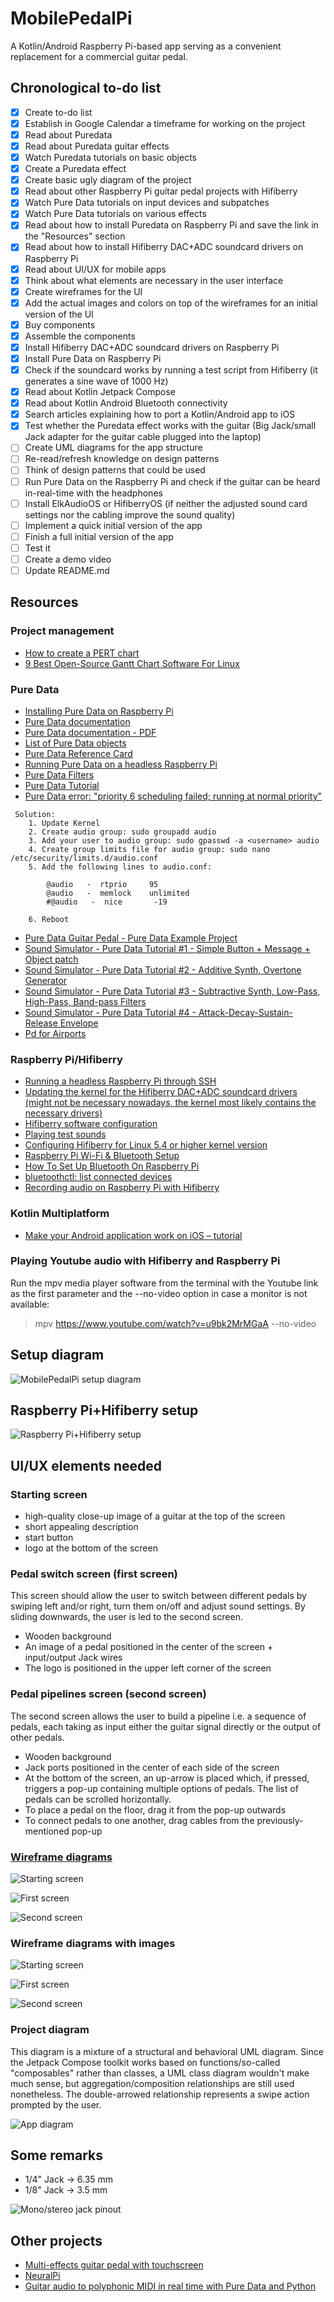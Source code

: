 # MobilePedalPi
A Kotlin/Android Raspberry Pi-based app serving as a convenient replacement for a commercial guitar pedal. 

## Chronological to-do list
- [X] Create to-do list
- [X] Establish in Google Calendar a timeframe for working on the project
- [X] Read about Puredata
- [X] Read about Puredata guitar effects
- [X] Watch Puredata tutorials on basic objects
- [X] Create a Puredata effect
- [X] Create basic ugly diagram of the project
- [X] Read about other Raspberry Pi guitar pedal projects with Hifiberry
- [X] Watch Pure Data tutorials on input devices and subpatches
- [X] Watch Pure Data tutorials on various effects
- [X] Read about how to install Puredata on Raspberry Pi and save the link in the "Resources" section
- [X] Read about how to install Hifiberry DAC+ADC soundcard drivers on Raspberry Pi
- [X] Read about UI/UX for mobile apps
- [X] Think about what elements are necessary in the user interface
- [X] Create wireframes for the UI
- [X] Add the actual images and colors on top of the wireframes for an initial version of the UI
- [X] Buy components
- [X] Assemble the components
- [X] Install Hifiberry DAC+ADC soundcard drivers on Raspberry Pi
- [X] Install Pure Data on Raspberry Pi
- [X] Check if the soundcard works by running a test script from Hifiberry (it generates a sine wave of 1000 Hz)
- [X] Read about Kotlin Jetpack Compose
- [X] Read about Kotlin Android Bluetooth connectivity
- [X] Search articles explaining how to port a Kotlin/Android app to iOS
- [X] Test whether the Puredata effect works with the guitar (Big Jack/small Jack adapter for the guitar cable plugged into the laptop)
- [ ] Create UML diagrams for the app structure
- [ ] Re-read/refresh knowledge on design patterns
- [ ] Think of design patterns that could be used
- [ ] Run Pure Data on the Raspberry Pi and check if the guitar can be heard in-real-time with the headphones 
- [ ] Install ElkAudioOS or HifiberryOS (if neither the adjusted sound card settings nor the cabling improve the sound quality) 
- [ ] Implement a quick initial version of the app
- [ ] Finish a full initial version of the app
- [ ] Test it
- [ ] Create a demo video
- [ ] Update README.md

## Resources

### Project management
- [How to create a PERT chart](https://asana.com/resources/pert-chart)
- [9 Best Open-Source Gantt Chart Software For Linux](https://itsfoss.com/open-source-gantt-chart/) 

### Pure Data
- [Installing Pure Data on Raspberry Pi](http://pi.bek.no/pdInstall/)
- [Pure Data documentation](http://archive.flossmanuals.net/pure-data/)
- [Pure Data documentation - PDF](http://archive.flossmanuals.net/_booki/pure-data/pure-data.pdf)
- [List of Pure Data objects](http://blazicek.net/list_of_pure_data_objects.html)
- [Pure Data Reference Card](https://puredata.info/docs/tutorials/pd-refcard)
- [Running Pure Data on a headless Raspberry Pi](https://guitarextended.wordpress.com/2012/08/28/running-pd-on-a-headless-raspberry-pi/)
- [Pure Data Filters](https://archive.flossmanuals.net/pure-data/audio-tutorials/filters.html)
- [Pure Data Tutorial](https://puredata.info/docs/StartHere/)
- [Pure Data error: "priority 6 scheduling failed; running at normal priority"](https://www.reddit.com/r/puredata/comments/88uwyo/installing_pd_for_linux_mint_18/)


```
 Solution:
	1. Update Kernel    
	2. Create audio group: sudo groupadd audio
	3. Add your user to audio group: sudo gpasswd -a <username> audio
	4. Create group limits file for audio group: sudo nano /etc/security/limits.d/audio.conf
	5. Add the following lines to audio.conf:
  
 		@audio   -  rtprio     95
		@audio   -  memlock    unlimited
		#@audio   -  nice       -19
 
	6. Reboot
```


- [Pure Data Guitar Pedal - Pure Data Example Project](https://www.youtube.com/watch?v=DJCoOr4uHD4)
- [Sound Simulator - Pure Data Tutorial #1 - Simple Button + Message + Object patch](https://www.youtube.com/watch?v=1o5Wasmd8yU)
- [Sound Simulator - Pure Data Tutorial #2 - Additive Synth, Overtone Generator](https://www.youtube.com/watch?v=JtT_bZeoKzk)
- [Sound Simulator - Pure Data Tutorial #3 - Subtractive Synth, Low-Pass, High-Pass, Band-pass Filters](https://www.youtube.com/watch?v=FVYkQFP1_D4)
- [Sound Simulator - Pure Data Tutorial #4 - Attack-Decay-Sustain-Release Envelope](https://www.youtube.com/watch?v=W7Pp-DhMA_E)
- [Pd for Airports](https://www.youtube.com/watch?v=7sTrn39TT7k)

### Raspberry Pi/Hifiberry
- [Running a headless Raspberry Pi through SSH](https://weworkweplay.com/play/automatically-connect-a-raspberry-pi-to-a-wifi-network/)
- [Updating the kernel for the Hifiberry DAC+ADC soundcard drivers (might not be necessary nowadays, the kernel most likely contains the necessary drivers)](https://www.hifiberry.com/docs/archive/deploying-a-new-linux-kernel-onto-a-raspbian-based-system/)
- [Hifiberry software configuration](https://www.hifiberry.com/docs/archive/hifiberry-software-configuration/)
- [Playing test sounds](https://www.hifiberry.com/docs/software/playing-test-sounds/)
- [Configuring Hifiberry for Linux 5.4 or higher kernel version](https://www.hifiberry.com/docs/software/configuring-linux-3-18-x/)
- [Raspberry Pi Wi-Fi & Bluetooth Setup](https://www.digikey.ro/en/maker/blogs/raspberry-pi-wi-fi-bluetooth-setup-how-to-configure-your-pi-4-model-b-3-model-b)
- [How To Set Up Bluetooth On Raspberry Pi](https://howchoo.com/pi/bluetooth-raspberry-pi)
- [bluetoothctl: list connected devices](https://superuser.com/questions/1500383/bluetoothctl-list-connected-devices)
- [Recording audio on Raspberry Pi with Hifiberry](https://www.hifiberry.com/docs/software/record-audio-on-your-raspberry-pi/)

### Kotlin Multiplatform

- [Make your Android application work on iOS – tutorial](https://kotlinlang.org/docs/multiplatform-mobile-integrate-in-existing-app.html)

### Playing Youtube audio with Hifiberry and Raspberry Pi
Run the mpv media player software from the terminal with the Youtube link as the first parameter and the --no-video option in case a monitor is not available:

> mpv https://www.youtube.com/watch?v=u9bk2MrMGaA --no-video

## Setup diagram

![MobilePedalPi setup diagram](/Diagram-Images/diagram.png)

## Raspberry Pi+Hifiberry setup

![Raspberry Pi+Hifiberry setup](/Images/raspberry-pi-with-hifiberry-soundcard.jpg) 

## UI/UX elements needed

### Starting screen

- high-quality close-up image of a guitar at the top of the screen
- short appealing description
- start button
- logo at the bottom of the screen

### Pedal switch screen (first screen)

This screen should allow the user to switch between different pedals by swiping left and/or right, turn them on/off and adjust sound settings. By sliding downwards, the user is led to the second screen.

- Wooden background
- An image of a pedal positioned in the center of the screen + input/output Jack wires 
- The logo is positioned in the upper left corner of the screen

### Pedal pipelines screen (second screen)
The second screen allows the user to build a pipeline i.e. a sequence of pedals, each taking as input either the guitar signal directly or the output of other pedals.

- Wooden background
- Jack ports positioned in the center of each side of the screen 
- At the bottom of the screen, an up-arrow is placed which, if pressed, triggers a pop-up containing multiple options of pedals. The list of pedals can be scrolled horizontally. 
- To place a pedal on the floor, drag it from the pop-up outwards
- To connect pedals to one another, drag cables from the previously-mentioned pop-up

### [Wireframe diagrams](https://wireframe.cc/)

![Starting screen](/Wireframes/starting-screen.jpg)

![First screen](/Wireframes/first-screen.jpg)

![Second screen](/Wireframes/second-screen.jpg)

### Wireframe diagrams with images

![Starting screen](/Wireframes/starting-screen-with-images.jpg)

![First screen](/Wireframes/first-screen-with-images.jpg)

![Second screen](/Wireframes/second-screen-with-images.jpg)

### Project diagram

This diagram is a mixture of a structural and behavioral UML diagram. Since the Jetpack Compose toolkit works based on functions/so-called "composables" rather than classes, a UML class diagram wouldn't make much sense, but aggregation/composition relationships are still used nonetheless. The double-arrowed relationship represents a swipe action prompted by the user. 

![App diagram](/Diagram-Images/app-diagram.png)

## Some remarks

- 1/4" Jack &rarr; 6.35 mm
- 1/8" Jack &rarr; 3.5 mm

![Mono/stereo jack pinout](Images/mono-stereo-jack.png)

## Other projects
- [Multi-effects guitar pedal with touchscreen](https://www.youtube.com/watch?v=JoJEhhwpi9Q)
- [NeuralPi](https://www.youtube.com/watch?v=_3zFD6h6Wrc)
- [Guitar audio to polyphonic MIDI in real time with Pure Data and Python](https://www.youtube.com/watch?v=GwEdOo7iPuA)

